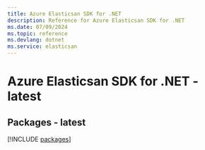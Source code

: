 ```yaml
---
title: Azure Elasticsan SDK for .NET
description: Reference for Azure Elasticsan SDK for .NET
ms.date: 07/09/2024
ms.topic: reference
ms.devlang: dotnet
ms.service: elasticsan
---
```

# Azure Elasticsan SDK for .NET - latest
## Packages - latest
[!INCLUDE [packages](elasticsan-index.md)]